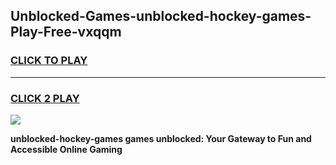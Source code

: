 
## Unblocked-Games-unblocked-hockey-games-Play-Free-vxqqm
<h3>
<a href="https://premium76.site?title=unblocked-hockey-games&ref=23A">CLICK TO PLAY</a></h3>
<hr>

<h3>
<a href="https://premium76.site?title=unblocked-hockey-games&ref=23A">CLICK 2 PLAY</a>
  
</h3>

<a href="https://premium76.site?title=unblocked-hockey-games&ref=23A"><img src="https://clearcache.store/games.png"></a>


**unblocked-hockey-games games unblocked: Your Gateway to Fun and Accessible Online Gaming**
